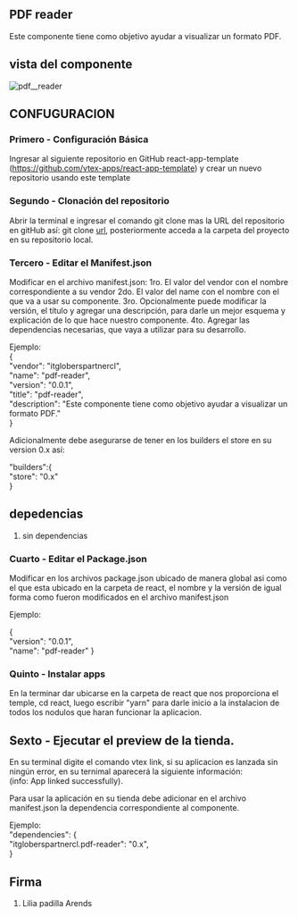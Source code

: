 ## PDF reader

Este componente tiene como objetivo ayudar a visualizar un formato PDF.
 ## vista del componente

![pdf__reader](https://user-images.githubusercontent.com/97923792/209365019-31e214ca-38ac-4661-9e1a-ce4b2d884ec3.jpg)


## CONFUGURACION 

### Primero - Configuración Básica 

Ingresar al siguiente repositorio en GitHub react-app-template (https://github.com/vtex-apps/react-app-template) y crear un nuevo repositorio usando este template

### Segundo - Clonación del repositorio 

Abrir la terminal e ingresar el comando git clone mas la URL del repositorio en gitHub así:
git clone [url](), posteriormente acceda a la carpeta del proyecto en su repositorio local.

### Tercero - Editar el Manifest.json

Modificar en el archivo manifest.json:
1ro. El valor del vendor con el nombre correspondiente a su vendor
2do. El valor del name con el nombre con el que va a usar su componente. 
3ro. Opcionalmente puede modificar la versión, el título y agregar una descripción, para darle un mejor esquema y explicación de lo que hace nuestro componente. 
4to. Agregar las dependencias necesarias, que vaya a utilizar para su desarrollo.

Ejemplo:  
{  
  "vendor": "itgloberspartnercl",  
  "name": "pdf-reader",  
  "version": "0.0.1",  
  "title": "pdf-reader",    
  "description": "Este componente tiene como objetivo ayudar a visualizar un formato PDF."  
}

Adicionalmente debe asegurarse de tener en los builders el store en su version 0.x así:

"builders":{   
"store": "0.x"   
}

## depedencias

1. sin dependencias

### Cuarto - Editar el Package.json 

Modificar en los archivos package.json ubicado de manera global asi como el que esta ubicado en la carpeta de react, el nombre y la versión de igual forma como fueron modificados en el archivo manifest.json

Ejemplo:  

{  
  "version": "0.0.1",  
  "name": "pdf-reader"
}

### Quinto - Instalar apps

En la terminar dar ubicarse en la carpeta de react que nos proporciona el temple, cd react, luego escribir "yarn" para darle inicio a la instalacion de todos los nodulos que haran funcionar la aplicacion. 

## Sexto - Ejecutar el preview de la tienda.

En su terminal digite el comando vtex link, si su aplicacion es lanzada sin ningún error, en su ternimal aparecerá la siguiente información:   
(info: App linked successfully). 

Para usar la aplicación en su tienda debe adicionar en el archivo manifest.json la dependencia correspondiente al componente.

Ejemplo:  
"dependencies": {  
 "itgloberspartnercl.pdf-reader": "0.x",  
}

## Firma
1. Lilia padilla Arends
